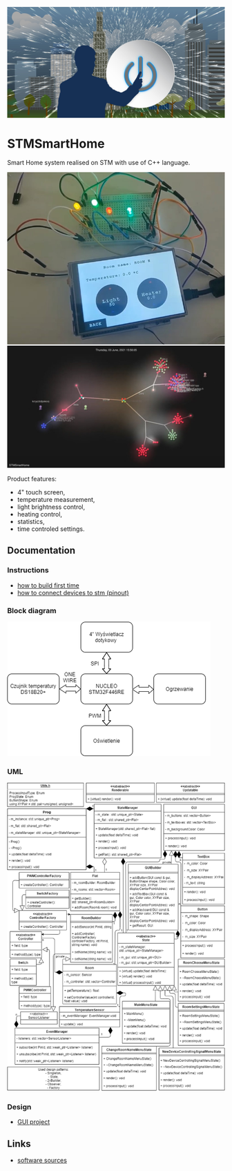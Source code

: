 ![ReadMe](docs/assets/ReadMe.jpg)

# STMSmartHome
Smart Home system realised on STM with use of C++ language. 

[![Result](docs/assets/Result.jpg)](https://www.youtube.com/watch?v=28xRfD5T_kk "STMSmartHome")
[![Gource](docs/assets/Gource.jpg)](https://www.youtube.com/watch?v=1gYMx32AHFE&t=1s "STMSmartHome worklog by Gource")

Product features:
* 4" touch screen,
* temperature measurement,
* light brightness control,
* heating control,
* statistics,
* time controled settings.

## Documentation
### Instructions
* [how to build first time](docs/BUILDING.md "BUILD.md")
* [how to connect devices to stm (pinout)](docs/PINOUT.md "PINOUT.md")

### Block diagram
![BlockDiagram](docs/assets/BlockDiagram.png)

### UML
![UML](docs/assets/UML.png)

### Design
* [GUI project](docs/GUIProject.md "GUIProject.md")

## Links
* [software sources](/src/sw/Core/ "software_sources")
